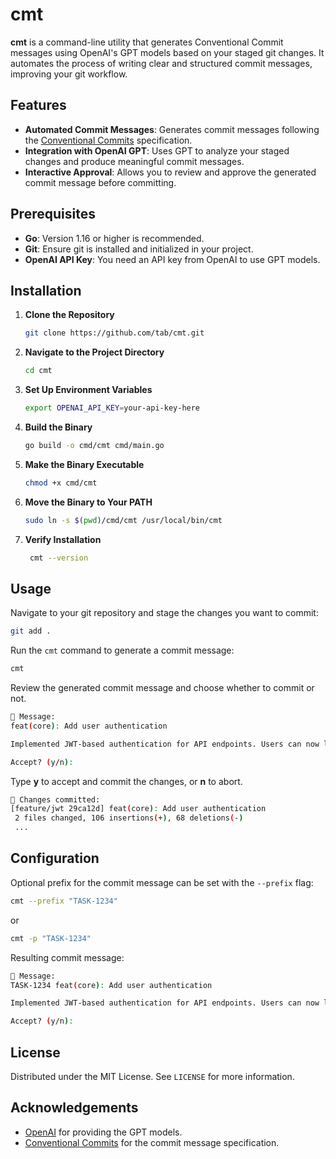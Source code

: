 # cmt

**cmt** is a command-line utility that generates Conventional Commit messages using OpenAI's GPT models based on your staged git changes. It automates the process of writing clear and structured commit messages, improving your git workflow.

## Features

- **Automated Commit Messages**: Generates commit messages following the [Conventional Commits](https://www.conventionalcommits.org/) specification.
- **Integration with OpenAI GPT**: Uses GPT to analyze your staged changes and produce meaningful commit messages.
- **Interactive Approval**: Allows you to review and approve the generated commit message before committing.

## Prerequisites

- **Go**: Version 1.16 or higher is recommended.
- **Git**: Ensure git is installed and initialized in your project.
- **OpenAI API Key**: You need an API key from OpenAI to use GPT models.

## Installation

1. **Clone the Repository**

   ```sh
   git clone https://github.com/tab/cmt.git
   ```

2. **Navigate to the Project Directory**

   ```sh
   cd cmt
   ```

3. **Set Up Environment Variables**


   ```sh
   export OPENAI_API_KEY=your-api-key-here
   ```

4. **Build the Binary**

   ```sh
   go build -o cmd/cmt cmd/main.go
    ```

5. **Make the Binary Executable**

   ```sh
   chmod +x cmd/cmt
   ```

6. **Move the Binary to Your PATH**

   ```sh
   sudo ln -s $(pwd)/cmd/cmt /usr/local/bin/cmt
   ```

7. **Verify Installation**

   ```sh
    cmt --version
    ```

## Usage

Navigate to your git repository and stage the changes you want to commit:

```sh
git add .
```

Run the `cmt` command to generate a commit message:

```sh
cmt
```

Review the generated commit message and choose whether to commit or not.

```sh
💬 Message:
feat(core): Add user authentication

Implemented JWT-based authentication for API endpoints. Users can now log in and receive a token for subsequent requests.

Accept? (y/n):
```

Type **y** to accept and commit the changes, or **n** to abort.

```sh
🚀 Changes committed:
[feature/jwt 29ca12d] feat(core): Add user authentication
 2 files changed, 106 insertions(+), 68 deletions(-)
 ...
```

## Configuration

Optional prefix for the commit message can be set with the `--prefix` flag:

```sh
cmt --prefix "TASK-1234"
```

or

```sh
cmt -p "TASK-1234"
```

Resulting commit message:

```sh
💬 Message:
TASK-1234 feat(core): Add user authentication

Implemented JWT-based authentication for API endpoints. Users can now log in and receive a token for subsequent requests.

Accept? (y/n):
```

## License

Distributed under the MIT License. See `LICENSE` for more information.

## Acknowledgements

- [OpenAI](https://openai.com/) for providing the GPT models.
- [Conventional Commits](https://www.conventionalcommits.org/) for the commit message specification.
